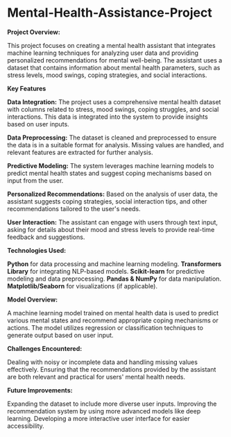 # Mental-Health-Assistance-Project
**Project Overview:**

This project focuses on creating a mental health assistant that integrates machine learning techniques for analyzing user data and providing personalized recommendations for mental well-being. The assistant uses a dataset that contains information about mental health parameters, such as stress levels, mood swings, coping strategies, and social interactions.

**Key Features**

**Data Integration:** The project uses a comprehensive mental health dataset with columns related to stress, mood swings, coping struggles, and social interactions. This data is integrated into the system to provide insights based on user inputs.

**Data Preprocessing:** The dataset is cleaned and preprocessed to ensure the data is in a suitable format for analysis. Missing values are handled, and relevant features are extracted for further analysis.

**Predictive Modeling:** The system leverages machine learning models to predict mental health states and suggest coping mechanisms based on input from the user.

**Personalized Recommendations:** Based on the analysis of user data, the assistant suggests coping strategies, social interaction tips, and other recommendations tailored to the user's needs.

**User Interaction:** The assistant can engage with users through text input, asking for details about their mood and stress levels to provide real-time feedback and suggestions.

**Technologies Used:**

**Python** for data processing and machine learning modeling.
**Transformers Library** for integrating NLP-based models.
**Scikit-learn** for predictive modeling and data preprocessing.
**Pandas & NumPy** for data manipulation.
**Matplotlib/Seaborn** for visualizations (if applicable).

**Model Overview:**

A machine learning model trained on mental health data is used to predict various mental states and recommend appropriate coping mechanisms or actions.
The model utilizes regression or classification techniques to generate output based on user input.

**Challenges Encountered:**

Dealing with noisy or incomplete data and handling missing values effectively.
Ensuring that the recommendations provided by the assistant are both relevant and practical for users' mental health needs.

**Future Improvements:**

Expanding the dataset to include more diverse user inputs.
Improving the recommendation system by using more advanced models like deep learning.
Developing a more interactive user interface for easier accessibility.
